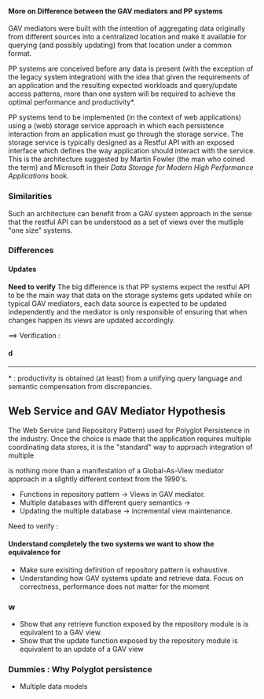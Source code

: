 #### More on Difference between the GAV mediators and PP systems

GAV mediators were built with the intention of aggregating data originally from different sources into a centralized location and make it available for querying (and possibly updating) from that location under a common format.

PP systems are conceived before any data is present (with the exception of the legacy system integration) with the idea that given the requirements of an application and the resulting expected workloads and query/update access patterns, more than one system will be required to achieve the optimal performance and productivity*.

PP systems tend to be implemented (in the context of web applications) using a (web) storage service approach in which each persistence interaction from an application must go through the storage service. The storage service is typically designed as a Restful API with an exposed interface which defines the way application should interact with the service. This is the architecture suggested by Martin Fowler (the man who coined the term) and Microsoft in their *Data Storage for Modern High Performance Applications* book.

### Similarities

Such an architecture can benefit from a GAV system approach in the sense that the restful API can be understood as a set of views over the mutliple "one size" systems.

### Differences


#### Updates

**Need to verify** The big difference is that PP systems expect the restful API to be the main way that data on the storage systems gets updated while on typical GAV mediators, each data source is expected to be updated independently and the mediator is only responsible of ensuring that when changes happen its views are updated accordingly. 

==> Verification : 
#### d

-----------

\* : productivity is obtained (at least) from a unifying query language and semantic compensation from discrepancies.



## Web Service and GAV Mediator Hypothesis

The Web Service (and Repository Pattern) used for Polyglot Persistence in the industry. 
Once the choice is made that the application requires multiple coordinating data stores, it is the "standard" way to approach integration of multiple 

is nothing more than a manifestation of a Global-As-View mediator approach in a slightly different context from the 1990's.


 - Functions in repository pattern -> Views in GAV mediator.
 - Multiple databases with different query semantics ->
 - Updating the multiple database -> incremental view maintenance.

 
Need to verify :

#### Understand completely the two systems we want to show the equivalence for

 - Make sure exisiting definition of repository pattern is exhaustive.
 - Understanding how GAV systems update and retrieve data. Focus on correctness, performance does not matter for the moment

### w

 - Show that any retrieve function exposed by the repository module is is equivalent to a GAV view.
 - Show that the update function exposed by the repository module is equivalent to an update of a GAV view

### Dummies : Why Polyglot persistence

 - Multiple data models